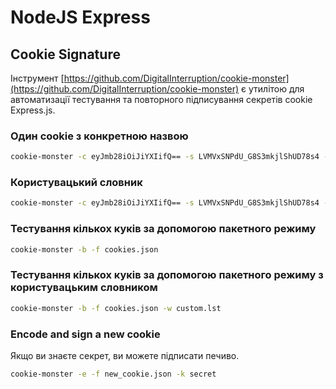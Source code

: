 # NodeJS Express

## Cookie Signature

Інструмент [https://github.com/DigitalInterruption/cookie-monster](https://github.com/DigitalInterruption/cookie-monster) є утилітою для автоматизації тестування та повторного підписування секретів cookie Express.js.

### Один cookie з конкретною назвою
```bash
cookie-monster -c eyJmb28iOiJiYXIifQ== -s LVMVxSNPdU_G8S3mkjlShUD78s4 -n session
```
### Користувацький словник
```bash
cookie-monster -c eyJmb28iOiJiYXIifQ== -s LVMVxSNPdU_G8S3mkjlShUD78s4 -w custom.lst
```
### Тестування кількох куків за допомогою пакетного режиму
```bash
cookie-monster -b -f cookies.json
```
### Тестування кількох куків за допомогою пакетного режиму з користувацьким словником
```bash
cookie-monster -b -f cookies.json -w custom.lst
```
### Encode and sign a new cookie

Якщо ви знаєте секрет, ви можете підписати печиво.
```bash
cookie-monster -e -f new_cookie.json -k secret
```

